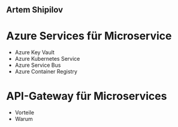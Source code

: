 ## Artem Shipilov

# Azure Services für Microservice 
* Azure Key Vault
* Azure Kubernetes Service
* Azure Service Bus
* Azure Container Registry

# API-Gateway für Microservices
* Vorteile
* Warum
